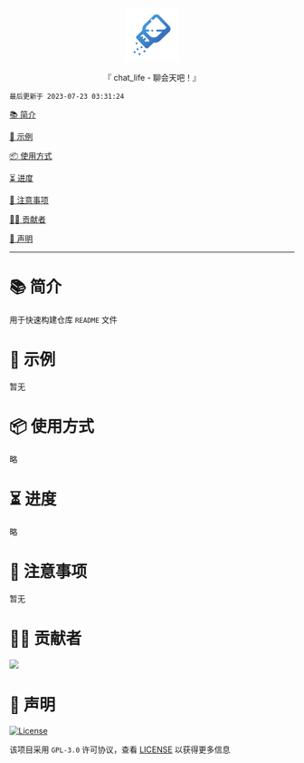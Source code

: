 <div align="center"> 
   <img id="chat_life" width="96" alt="chat_life" src="https://raw.githubusercontent.com/Cierra-Runis/chat_life/main/assets/images/icon_fill.svg"> 
   <p>『 chat_life - 聊会天吧！』</p> 
 </div> 
  
 `最后更新于 2023-07-23 03:31:24` 
  
 [📚 简介](#-简介) 
  
 [📸 示例](#-示例) 
  
 [📦 使用方式](#-使用方式) 
  
 [⏳ 进度](#-进度) 
  
 [📌 注意事项](#-注意事项) 
  
 [🧑‍💻 贡献者](#-贡献者) 
  
 [🔦 声明](#-声明) 
  
 --- 
  
 # 📚 简介 
  
 用于快速构建仓库 `README` 文件 
  
 # 📸 示例 

  暂无
  
 # 📦 使用方式 
  
 略
  
 # ⏳ 进度 
  
 略
  
 # 📌 注意事项 

  暂无
  
 # 🧑‍💻 贡献者 
  
 <a href="https://github.com/Cierra-Runis/chat_life/graphs/contributors"> 
   <img src="https://contrib.rocks/image?repo=Cierra-Runis/chat_life" /> 
 </a> 
  
 # 🔦 声明 
  
 [![License](https://img.shields.io/github/license/Cierra-Runis/chat_life)](https://github.com/Cierra-Runis/chat_life/blob/main/LICENSE) 
  
 该项目采用 `GPL-3.0` 许可协议，查看 [LICENSE](https://github.com/Cierra-Runis/chat_life/blob/main/LICENSE) 以获得更多信息
